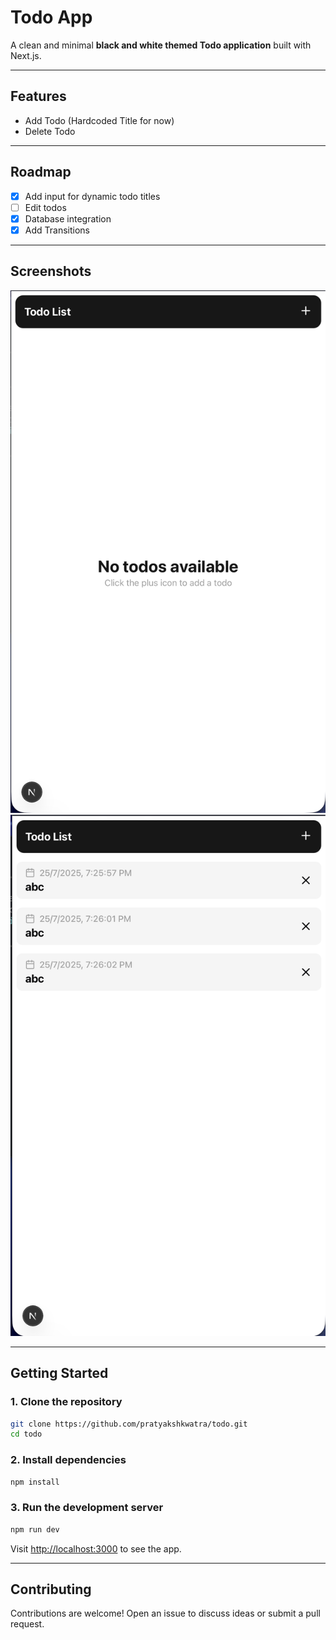 # Todo App

A clean and minimal **black and white themed Todo application** built with Next.js.

---

## Features

* Add Todo (Hardcoded Title for now)
* Delete Todo

---

## Roadmap

* [x] Add input for dynamic todo titles
* [ ] Edit todos
* [x] Database integration
* [x] Add Transitions

---

## Screenshots

![Home](./screenshots/home.png)
![Home with Todos](./screenshots/home_with_todos.png)

---

## Getting Started

### 1. Clone the repository

```bash
git clone https://github.com/pratyakshkwatra/todo.git
cd todo
```

### 2. Install dependencies

```bash
npm install
```

### 3. Run the development server

```bash
npm run dev
```

Visit [http://localhost:3000](http://localhost:3000) to see the app.

---

## Contributing

Contributions are welcome! Open an issue to discuss ideas or submit a pull request.
